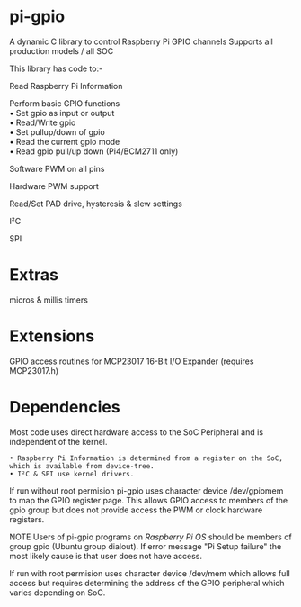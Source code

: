 # pi-gpio
A dynamic C library to control Raspberry Pi GPIO channels
Supports all production models / all SOC

This library has code to:-

Read Raspberry Pi Information

Perform basic GPIO functions  
	• Set gpio as input or output  
	• Read/Write gpio  
	• Set pullup/down of gpio  
	• Read the current gpio mode  
	• Read gpio pull/up down (Pi4/BCM2711 only)  

Software PWM on all pins

Hardware PWM support

Read/Set PAD drive, hysteresis & slew settings

I²C

SPI

Extras
======

micros & millis timers

Extensions
==========

GPIO access routines for MCP23017 16-Bit I/O Expander (requires MCP23017.h)

Dependencies
============

Most code uses direct hardware access to the SoC Peripheral and is independent of the kernel.

	• Raspberry Pi Information is determined from a register on the SoC, which is available from device-tree.  
	• I²C & SPI use kernel drivers.

If run without root permision pi-gpio uses character device /dev/gpiomem to map the GPIO register page.
This allows GPIO access to members of the gpio group but does not provide access the PWM or clock hardware registers.

NOTE Users of pi-gpio programs on *Raspberry Pi OS* should be members of group gpio (Ubuntu group dialout).
If error message "Pi Setup failure" the most likely cause is that user does not have access. 

If run with root permision uses character device /dev/mem which allows full access but requires determining the address of the GPIO peripheral which varies depending on SoC.

